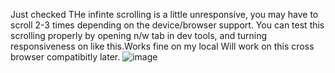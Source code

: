 Just checked THe infinte scrolling is a little unresponsive, you may have to scroll 2-3 times depending on the device/browser support.
You can test this scrolling properly by opening n/w tab in dev tools, and turning responsiveness on like this.Works fine on my local Will work on this cross browser compatibitly later.
![image](https://user-images.githubusercontent.com/59195746/122319396-350e8c80-cf3e-11eb-88e8-135122e2e0e9.png)
